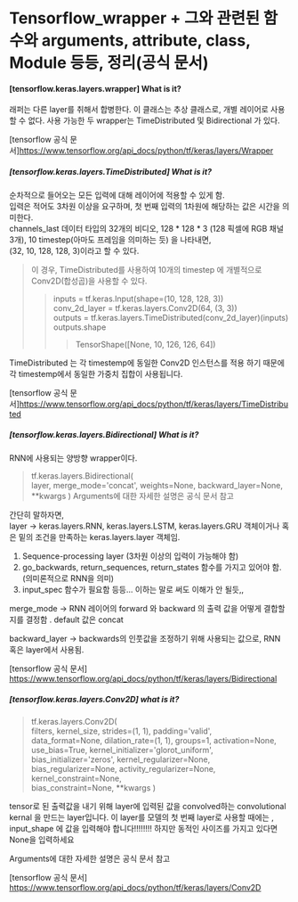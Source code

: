 # Tensorflow_wrapper + 그와 관련된 함수와 arguments, attribute, class, Module 등등, 정리(공식 문서)

#### [tensorflow.keras.layers.wrapper] What is it?
래퍼는 다른 layer를 취해서 합병한다.
이 클래스는 추상 클래스로, 개별 레이어로 사용할 수 없다. 
사용 가능한 두 wrapper는 TimeDistributed 및 Bidirectional 가 있다.

[tensorflow 공식 문서]https://www.tensorflow.org/api_docs/python/tf/keras/layers/Wrapper

##### [tensorflow.keras.layers.TimeDistributed] What is it?
순차적으로 들어오는 모든 입력에 대해 레이어에 적용할 수 있게 함.\
입력은 적어도 3차원 이상을 요구하며, 첫 번째 입력의 1차원에 해당하는 값은 시간을 의미한다. \
channels_last 데이터 타입의 32개의 비디오, 128 * 128 * 3 (128 픽셀에 RGB 채널 3개), 10 timestep(아마도 프레임을 의미하는 듯) 을 나타내면,\
(32, 10, 128, 128, 3)이라고 할 수 있다. 

>이 경우, TimeDistributed를 사용하여 10개의 timestep 에 개별적으로 Conv2D(합성곱)을 사용할 수 있다.
>   > inputs = tf.keras.Input(shape=(10, 128, 128, 3))\
conv_2d_layer = tf.keras.layers.Conv2D(64, (3, 3))\
outputs = tf.keras.layers.TimeDistributed(conv_2d_layer)(inputs)\
outputs.shape
>   >   > TensorShape([None, 10, 126, 126, 64])

TimeDistributed 는 각 timestemp에 동일한 Conv2D 인스턴스를 적용 하기 때문에 각 timestemp에서 동일한 가중치 집합이 사용됩니다.

[tensorflow 공식 문서]https://www.tensorflow.org/api_docs/python/tf/keras/layers/TimeDistributed

##### [tensorflow.keras.layers.Bidirectional] What is it?
RNN에 사용되는 양방향 wrapper이다.
>tf.keras.layers.Bidirectional(\
    layer, merge_mode='concat', weights=None, backward_layer=None,\
    \**kwargs
)
Arguments에 대한 자세한 설명은 공식 문서 참고

간단히 말하자면,\
layer -> keras.layers.RNN, keras.layers.LSTM, keras.layers.GRU 객체이거나 혹은 밑의 조건을 만족하는 keras.layers.layer 객체임. 
1. Sequence-processing layer (3차원 이상의 입력이 가능해야 함) 
2. go_backwards, return_sequences, return_states 함수를 가지고 있어야 함. (의미론적으로 RNN을 의미)
3. input_spec 함수가 필요함 
등등... 이하는 말로 써도 이해가 안 될듯,,

merge_mode -> RNN 레이어의 forward 와 backward 의 출력 값을 어떻게 결합할 지를 결정함 . default 값은 concat

backward_layer -> backwards의 인풋값을 조정하기 위해 사용되는 값으로, RNN 혹은 layer에서 사용됨.

[tensorflow 공식 문서] https://www.tensorflow.org/api_docs/python/tf/keras/layers/Bidirectional

##### [tensorflow.keras.layers.Conv2D] what is it?
>tf.keras.layers.Conv2D(\
    filters, kernel_size, strides=(1, 1), padding='valid',\
    data_format=None, dilation_rate=(1, 1), groups=1, activation=None,\
    use_bias=True, kernel_initializer='glorot_uniform',\
    bias_initializer='zeros', kernel_regularizer=None,\
    bias_regularizer=None, activity_regularizer=None, kernel_constraint=None,\
    bias_constraint=None, \**kwargs
)

tensor로 된 출력값을 내기 위해 layer에 입력된 값을 convolved하는 convolutional kernal 을 만드는 layer입니다. 
이 layer를 모델의 첫 번째 layer로 사용할 때에는 , input_shape 에 값을 입력해야 합니다!!!!!!!! 
하지만 동적인 사이즈를 가지고 있다면 None을 입력하세요

Arguments에 대한 자세한 설명은 공식 문서 참고

[tensorflow 공식 문서] https://www.tensorflow.org/api_docs/python/tf/keras/layers/Conv2D
